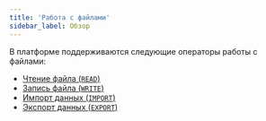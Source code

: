 ```yaml
---
title: 'Работа с файлами'
sidebar_label: Обзор
---
```


В платформе поддерживаются следующие операторы работы с файлами:

-   [Чтение файла (`READ`)](Read_file_READ_.md)
-   [Запись файла (`WRITE`)](Write_file_WRITE_.md)
-   [Импорт данных (`IMPORT`)](Data_import_IMPORT_.md)
-   [Экспорт данных (`EXPORT`)](Data_export_EXPORT_.md)

 
